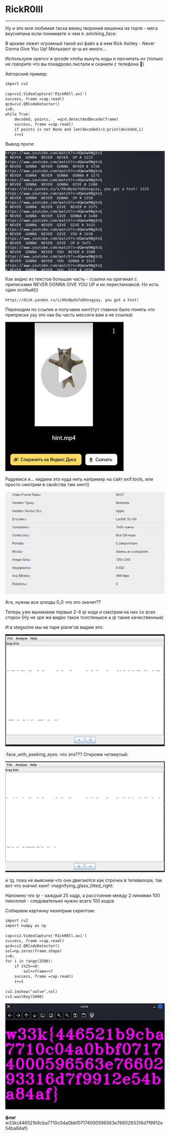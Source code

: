 # RickR0lll

---

Ну и это моя любимая таска венец творения вишенка на торте - мега вкуснятина если понимаете о чем я :smirking_face:

В архиве лежит огромный такой avi файл а в нем Rick Ashley - Never Gonna Give You Up! Мелькают qr-ы их много...

Используем opencv и qrcode чтобы вынуть коды и прочитать их (только не говорите что вы покадрово листали и сканили с телефона :melting_face:)

Авторский пример:

```
import cv2

cap=cv2.VideoCapture('R1ckR0ll.avi')
success, frame =cap.read()
qcd=cv2.QRCodeDetector()
i=0;
while True:
    decoded, points, _ =qcd.detectAndDecode(frame)
    success, frame =cap.read()
    if points is not None and len(decoded)>1:print(decoded,i)
    i+=1
```

Вывод проги:

![qrcodes.png](./images/qrcodes.png)

Как видно из текстов большая часть - ссылки на оригинал с приписками NEVER GONNA GIVE YOU UP и их перестановкой. Но есть один особый)))

`https://disk.yandex.ru/i/X6vWyda7o8Unxgyay, you got a hint!`

Переходим по ссылке и получаем хинт(тут главное было понять что приприска yay это как бы часть мессеги вам а не ссылка)

![happi.png](./images/happi.png)

Радуемся и... кидаем это куда нить например на сайт exif.tools, или просто смотрим в свойства там хинт))

![exif.png](./images/exif.png)

Ага, нужны все qrкоды 0_0 что это значит??

Теперь уже вынимаем первые 2-4 qr кода и смотрим на них со всех сторон (Ну не зря же видео такое толстенькое а qr такие качественные)

И в stegsolve мы на паре plane'ов видим это:

![qr1.png](./images/qr1.png)

 :face_with_peeking_eyes: что это??? Откроем четвертый:

![qr2.png](./images/qr2.png)

и тд. пока не выясним что они двигаются как строчки в телевизоре, так вот что значил хинт! :magnifying_glass_tilted_right:

Напомню что qr - каждый 25 кадр, а расстояние между 2 линиями 100 пикселей - следовательно нужно всего 100 кодов

Собираем картинку нехитрым скриптом:

```
import cv2
import numpy as np

cap=cv2.VideoCapture('R1ckR0ll.avi')
success, frame =cap.read()
qcd=cv2.QRCodeDetector()
sol=np.zeros(frame.shape)
i=0;
for i in range(2500):
    if i%25==0:
        sol+=frame<<7
    success, frame =cap.read()
    i+=1

cv2.imshow("solve",sol)
cv2.waitKey(5000)
```
![slove.png](./images/solve.png)

**флаг** w33k{446521b9cba7710c04a0bbf07174000596563e7660293316d7f9912e54ba84af}
